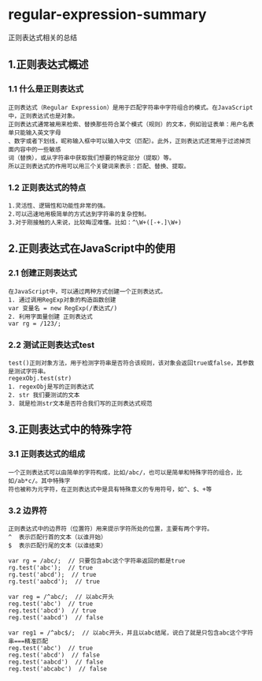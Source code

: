 # regular-expression-summary
正则表达式相关的总结

## 1.正则表达式概述
### 1.1 什么是正则表达式
```
正则表达式（Regular Expression）是用于匹配字符串中字符组合的模式。在JavaScript中，正则表达式也是对象。
正则表达式通常被用来检索、替换那些符合某个模式（规则）的文本，例如验证表单：用户名表单只能输入英文字母
、数字或者下划线，昵称输入框中可以输入中文（匹配）。此外，正则表达式还常用于过滤掉页面内容中的一些敏感
词（替换），或从字符串中获取我们想要的特定部分（提取）等。
所以正则表达式的作用可以用三个关键词来表示：匹配、替换、提取。
```
### 1.2 正则表达式的特点
```
1.灵活性、逻辑性和功能性非常的强。
2.可以迅速地用极简单的方式达到字符串的复杂控制。
3.对于刚接触的人来说，比较晦涩难懂。比如：^\W+([-+.]\W+)
```
## 2.正则表达式在JavaScript中的使用
### 2.1 创建正则表达式
```
在JavaScript中，可以通过两种方式创建一个正则表达式。
1. 通过调用RegExp对象的构造函数创建
var 变量名 = new RegExp(/表达式/)
2. 利用字面量创建 正则表达式
var rg = /123/;
```
### 2.2 测试正则表达式test
```
test()正则对象方法，用于检测字符串是否符合该规则，该对象会返回true或false，其参数是测试字符串。
regexObj.test(str)
1. regexObj是写的正则表达式
2. str 我们要测试的文本
3. 就是检测str文本是否符合我们写的正则表达式规范
```
## 3.正则表达式中的特殊字符
### 3.1 正则表达式的组成
```
一个正则表达式可以由简单的字符构成，比如/abc/，也可以是简单和特殊字符的组合，比如/ab*c/。其中特殊字
符也被称为元字符，在正则表达式中是具有特殊意义的专用符号，如^、$、+等
```
### 3.2 边界符
```
正则表达式中的边界符（位置符）用来提示字符所处的位置，主要有两个字符。
^  表示匹配行首的文本（以谁开始）
$  表示匹配行尾的文本（以谁结束）

var rg = /abc/;  // 只要包含abc这个字符串返回的都是true
rg.test('abc');  // true
rg.test('abcd');  // true
rg.test('aabcd');  // true

var reg = /^abc/;  // 以abc开头
reg.test('abc')  // true
reg.test('abcd')  // true
reg.test('aabcd')  // false

var reg1 = /^abc$/;  // 以abc开头，并且以abc结尾，说白了就是只包含abc这个字符串===精准匹配
reg.test('abc')  // true
reg.test('abcd')  // false
reg.test('aabcd')  // false
reg.test('abcabc')  // false
```